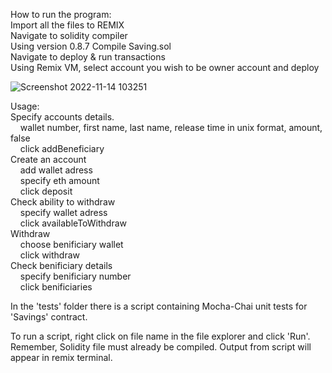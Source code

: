 How to run the program:\
Import all the files to REMIX\
Navigate to solidity compiler\
Using version 0.8.7 Compile Saving.sol\
Navigate to deploy & run transactions\
Using Remix VM, select account you wish to be owner account and deploy

![Screenshot 2022-11-14 103251](https://user-images.githubusercontent.com/101658098/201696014-0c354e51-bb5c-40a1-ab59-e33bcd028484.png)

Usage:\
Specify accounts details.\
  &nbsp;&nbsp;&nbsp;&nbsp;wallet number, first name, last name, release time in unix format, amount, false\
  &nbsp;&nbsp;&nbsp;&nbsp;click addBeneficiary\
Create an account\
  &nbsp;&nbsp;&nbsp;&nbsp;add wallet adress\
  &nbsp;&nbsp;&nbsp;&nbsp;specify eth amount\
  &nbsp;&nbsp;&nbsp;&nbsp;click deposit\
Check ability to withdraw\
  &nbsp;&nbsp;&nbsp;&nbsp;specify wallet adress\
  &nbsp;&nbsp;&nbsp;&nbsp;click availableToWithdraw\
Withdraw\
  &nbsp;&nbsp;&nbsp;&nbsp;choose benificiary wallet\
  &nbsp;&nbsp;&nbsp;&nbsp;click withdraw\
Check benificiary details\
  &nbsp;&nbsp;&nbsp;&nbsp;specify benificiary number\
  &nbsp;&nbsp;&nbsp;&nbsp;click benificiaries

In the 'tests' folder there is a script containing Mocha-Chai unit tests for 'Savings' contract.

To run a script, right click on file name in the file explorer and click 'Run'. Remember, Solidity file must already be compiled.
Output from script will appear in remix terminal.
